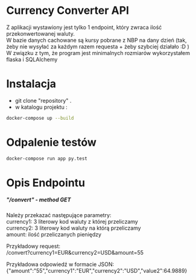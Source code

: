 # Currency Converter API
Z aplikacji wystawiony jest tylko 1 endpoint, który zwraca ilość przekonwertowanej waluty.<br>
W bazie danych cachowane są kursy pobrane z NBP na dany dzień (tak, żeby nie wysyłać za każdym razem requesta + żeby szybciej działało :D )<br>
W związku z tym, że program jest minimalnych rozmiarów wykorzystałem flaska i SQLAlchemy<br>

# Instalacja

- git clone "repository" .
- w katalogu projektu :
```bash
docker-compose up --build
```

# Odpalenie testów

```bash
docker-compose run app py.test
```

# Opis Endpointu
##### "/convert"  -  method GET
Należy przekazać następujące parametry:<br>
currency1: 3 literowy kod waluty z której przeliczamy<br>
currency2: 3 literowy kod waluty na którą przeliczamy<br>
amount: ilość przeliczanych pieniędzy

Przykładowy request:<br>
/convert?currency1=EUR&currency2=USD&amount=55

Przykładowa odpowiedź w formacie JSON:<br>
{"amount":"55","currency1":"EUR","currency2":"USD","value2":64.9889}
